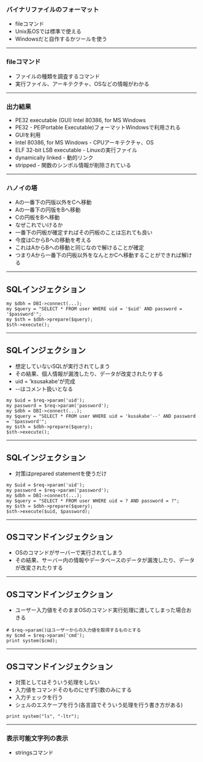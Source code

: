 ### バイナリファイルのフォーマット

* fileコマンド
* Unix系OSでは標準で使える
* Windowsだと自作するかツールを使う

---

### fileコマンド

* ファイルの種類を調査するコマンド
* 実行ファイル、アーキテクチャ、OSなどの情報がわかる

---

### 出力結果

* PE32 executable (GUI) Intel 80386, for MS Windows
* PE32 - PE(Portable Executable)フォーマットWindowsで利用される
* GUIを利用
* Intel 80386, for MS Windows - CPUアーキテクチャ、OS
* ELF 32-bit LSB executable - Linuxの実行ファイル
* dynamically linked - 動的リンク
* stripped - 関数のシンボル情報が削除されている

---

### ハノイの塔

* Aの一番下の円版以外をCへ移動
* Aの一番下の円版をBへ移動
* Cの円板をBへ移動
* なぜこれでいけるか
* 一番下の円板が確定すればその円板のことは忘れても良い
* 今度はCからBへの移動を考える
* これはAからBへの移動と同じなので解けることが確定
* つまりAから一番下の円板以外をなんとかCへ移動することができれば解ける

---

## SQLインジェクション

```
my $dbh = DBI->connect(...);
my $query = "SELECT * FROM user WHERE uid = '$uid' AND password = '$password'";
my $sth = $dbh->prepare($query);
$sth->execute();
```
---

## SQLインジェクション

* 想定していないSQLが実行されてしまう
* その結果、個人情報が漏洩したり、データが改変されたりする
* uid = 'ksusakabe'が完成
* --はコメント扱いとなる

```
my $uid = $req->param('uid');
my password = $req->param('password');
my $dbh = DBI->connect(...);
my $query = "SELECT * FROM user WHERE uid = 'kusakabe'--' AND password = '$password'";
my $sth = $dbh->prepare($query);
$sth->execute();
```
---

## SQLインジェクション

* 対策はprepared statementを使うだけ

```
my $uid = $req->param('uid');
my password = $req->param('password');
my $dbh = DBI->connect(...);
my $query = "SELECT * FROM user WHERE uid = ? AND password = ?";
my $sth = $dbh->prepare($query);
$sth->execute($uid, $password);
```
---

## OSコマンドインジェクション

* OSのコマンドがサーバーで実行されてしまう
* その結果、サーバー内の情報やデータベースのデータが漏洩したり、データが改変されたりする

---

## OSコマンドインジェクション

* ユーザー入力値をそのままOSのコマンド実行処理に渡してしまった場合おきる

```
# $req->param()はユーザーからの入力値を取得するものとする
my $cmd = $req->param('cmd');
print system($cmd);
```
---

## OSコマンドインジェクション

* 対策としてはそういう処理をしない
* 入力値をコマンドそのものにせず引数のみにする
* 入力チェックを行う
* シェルのエスケープを行う(各言語でそういう処理を行う書き方がある)

```
print system("ls", "-ltr");
```

---

### 表示可能文字列の表示

* stringsコマンド